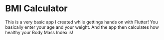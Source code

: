 # BMI Calculator

This is a very basic app I created while gettings hands on with Flutter! You basically enter your age and your weight. And the app then calculates how healthy your Body Mass Index is! 
